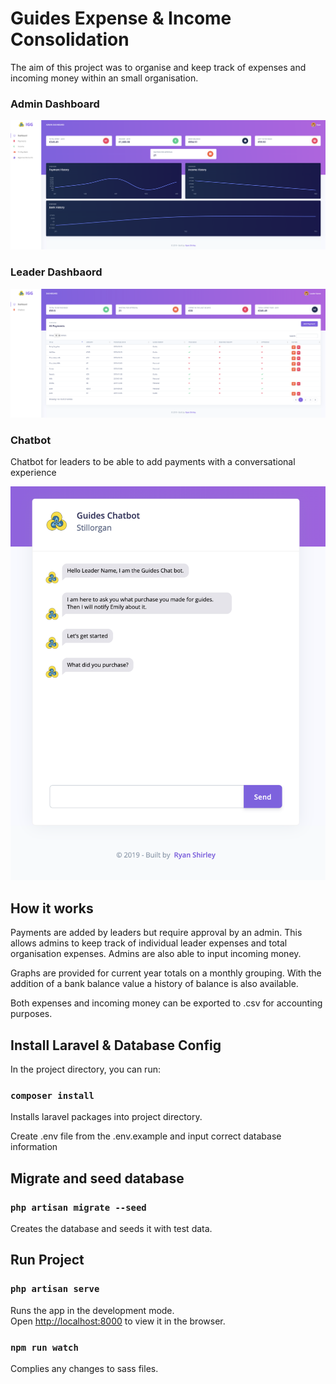 # Guides Expense & Income Consolidation

The aim of this project was to organise and keep track of expenses and incoming money within an small organisation.

### Admin Dashboard
![Admin Dashboard](https://raw.githubusercontent.com/ryan-shirley/Guides-Expense-Income-Tracking/master/screenshots/Guides%20Admin%20Dashboard.png)

### Leader Dashbaord
![Leader Dashboard](https://raw.githubusercontent.com/ryan-shirley/Guides-Expense-Income-Tracking/master/screenshots/Guides%20Leader%20Dashboard.png)

### Chatbot
Chatbot for leaders to be able to add payments with a conversational experience

![Chatbot for adding expenses](https://raw.githubusercontent.com/ryan-shirley/Guides-Expense-Income-Tracking/master/screenshots/Chatbot-Screenshot.png)

## How it works
Payments are added by leaders but require approval by an admin. This allows admins to keep track of individual leader expenses and total organisation expenses. Admins are also able to input incoming money.

Graphs are provided for current year totals on a monthly grouping. With the addition of a bank balance value a history of balance is also available.

Both expenses and incoming money can be exported to .csv for accounting purposes.

## Install Laravel & Database Config

In the project directory, you can run:

### `composer install`
Installs laravel packages into project directory.

Create .env file from the .env.example and input correct database information

## Migrate and seed database

### `php artisan migrate --seed`
Creates the database and seeds it with test data.

## Run Project

### `php artisan serve`

Runs the app in the development mode.<br />
Open [http://localhost:8000](http://localhost:8000) to view it in the browser.

### `npm run watch`
Complies any changes to sass files.
